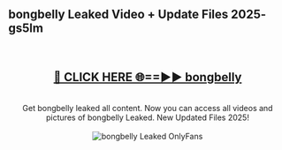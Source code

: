 <h2>bongbelly Leaked Video + Update Files 2025- gs5lm</h2>
<br>
<div align="center">
<h2><a href="https://libra.edu.pl?bongbelly" rel="nofollow">🔴 CLICK HERE 🌐==►► bongbelly</a></h2>
<br>
Get bongbelly leaked all content. Now you can access all videos and pictures of bongbelly Leaked. New Updated Files 2025!
<br>
<br>
<a href="https://libra.edu.pl?bongbelly" rel="nofollow" data-target="animated-image.originalLink"><img src="https://i.ibb.co.com/WyWwxjT/player-gif2.gif" alt="bongbelly Leaked OnlyFans" style="max-width: 100%; display: inline-block;" data-target="animated-image.originalImage"></a>
</div>
<br>
